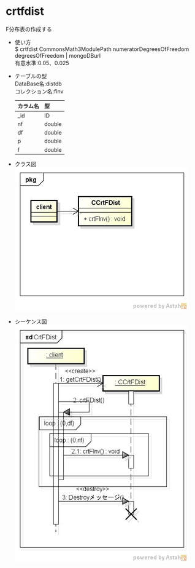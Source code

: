 crtfdist
========
F分布表の作成する

* 使い方  
  $ crtfdist CommonsMath3ModulePath numeratorDegreesOfFreedom degreesOfFreedom | mongoDBurl  
  有意水準:0.05、0.025  

* テーブルの型  
  DataBase名:distdb  
  コレクション名:finv  

  |カラム名|型     |
  |--------|-------|
  |_id     |ID     |
  |nf      |double |
  |df      |double |
  |p       |double |
  |f       |double |
  
* クラス図  
![crtfdist](images/pkgCrtFDist.jpg)

* シーケンス図  
![crtfdist](images/sdCrtFDist.jpg)
